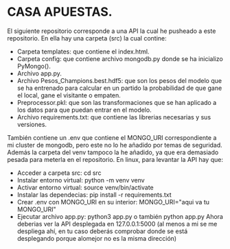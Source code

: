 # CASA APUESTAS.

El siguiente repositorio corresponde a una API la cual he pusheado a este repositorio.
En ella hay una carpeta (src) la cual contine:
- Carpeta templates: que contiene el index.html.
- Carpeta config: que contiene archivo mongodb.py donde se ha inicializo PyMongo().
- Archivo app.py.
- Archivo Pesos_Champions.best.hdf5: que son los pesos del modelo que se ha entrenado para calcular en un partido la probabilidad de que gane el local, gane el visitante o empaten.
- Preprocessor.pkl: que son las transformaciones que se han aplicado a los datos para que puedan entrar en el modelo.
- Archivo requirements.txt: que contiene las librerias necesarias y sus versiones.

También contiene un .env que contiene el MONGO_URI correspondiente a mi cluster de mongodb, pero este no lo he añadido por temas de seguridad. Además la carpeta del venv tampoco la he añadido,
ya que era demasiado pesada para meterla en el repositorio.
En linux, para levantar la API hay que:
- Acceder a carpeta src: cd src
- Instalar entorno virtual: python -m venv venv
- Activar entorno virtual: source venv/bin/activate
- Instalar las dependecias: pip install -r requirements.txt
- Crear .env con MONGO_URI en su interior: MONGO_URI="aqui va tu MONGO_URI"
- Ejecutar archivo app.py: python3 app.py o también python app.py
Ahora deberias ver la API desplegada en 127.0.0.1:5000 (al menos a mi se me despliega ahí, en tu caso deberás comprobar donde se está desplegando porque alomejor no es la misma dirección)
